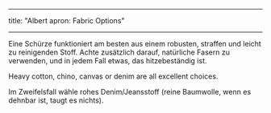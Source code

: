 - - -
title: "Albert apron: Fabric Options"
- - -

Eine Schürze funktioniert am besten aus einem robusten, straffen und leicht zu reinigenden Stoff. Achte zusätzlich darauf, natürliche Fasern zu verwenden, und in jedem Fall etwas, das hitzebeständig ist.

Heavy cotton, chino, canvas or denim are all excellent choices.

Im Zweifelsfall wähle rohes Denim/Jeansstoff (reine Baumwolle, wenn es dehnbar ist, taugt es nichts).
